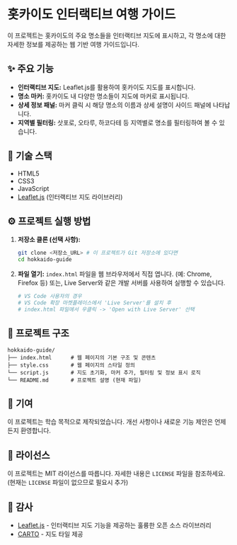 # 홋카이도 인터랙티브 여행 가이드

이 프로젝트는 홋카이도의 주요 명소들을 인터랙티브 지도에 표시하고, 각 명소에 대한 자세한 정보를 제공하는 웹 기반 여행 가이드입니다.

## ✨ 주요 기능

-   **인터랙티브 지도:** Leaflet.js를 활용하여 홋카이도 지도를 표시합니다.
-   **명소 마커:** 홋카이도 내 다양한 명소들이 지도에 마커로 표시됩니다.
-   **상세 정보 패널:** 마커 클릭 시 해당 명소의 이름과 상세 설명이 사이드 패널에 나타납니다.
-   **지역별 필터링:** 삿포로, 오타루, 하코다테 등 지역별로 명소를 필터링하여 볼 수 있습니다.

## 🚀 기술 스택

-   HTML5
-   CSS3
-   JavaScript
-   [Leaflet.js](https://leafletjs.com/) (인터랙티브 지도 라이브러리)

## ⚙️ 프로젝트 실행 방법

1.  **저장소 클론 (선택 사항):**
    ```bash
    git clone <저장소_URL> # 이 프로젝트가 Git 저장소에 있다면
    cd hokkaido-guide
    ```
2.  **파일 열기:**
    `index.html` 파일을 웹 브라우저에서 직접 엽니다. (예: Chrome, Firefox 등)
    또는, Live Server와 같은 개발 서버를 사용하여 실행할 수 있습니다.

    ```bash
    # VS Code 사용자의 경우
    # VS Code 확장 마켓플레이스에서 'Live Server'를 설치 후
    # index.html 파일에서 우클릭 -> 'Open with Live Server' 선택
    ```

## 📁 프로젝트 구조

```
hokkaido-guide/
├── index.html      # 웹 페이지의 기본 구조 및 콘텐츠
├── style.css       # 웹 페이지의 스타일 정의
└── script.js       # 지도 초기화, 마커 추가, 필터링 및 정보 표시 로직
└── README.md       # 프로젝트 설명 (현재 파일)
```

## 👏 기여

이 프로젝트는 학습 목적으로 제작되었습니다. 개선 사항이나 새로운 기능 제안은 언제든지 환영합니다.

## 📄 라이선스

이 프로젝트는 MIT 라이선스를 따릅니다. 자세한 내용은 `LICENSE` 파일을 참조하세요. (현재는 `LICENSE` 파일이 없으므로 필요시 추가)

## 🙏 감사

-   [Leaflet.js](https://leafletjs.com/) - 인터랙티브 지도 기능을 제공하는 훌륭한 오픈 소스 라이브러리
-   [CARTO](https://carto.com/) - 지도 타일 제공
